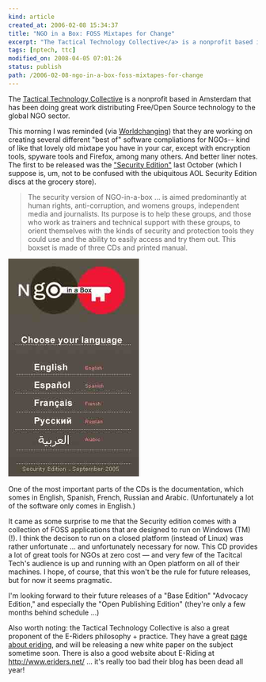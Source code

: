 ```yaml
---
kind: article
created_at: 2006-02-08 15:34:37
title: "NGO in a Box: FOSS Mixtapes for Change"
excerpt: "The Tactical Technology Collective</a> is a nonprofit based in Amsterdam that has been doing great work distributing Free/Open Source technology to the global NGO sector."
tags: [nptech, ttc]
modified_on: 2008-04-05 07:01:26
status: publish 
path: /2006-02-08-ngo-in-a-box-foss-mixtapes-for-change
---
```


The <a href="http://www.tacticaltech.org/">Tactical Technology Collective</a> is a nonprofit based in Amsterdam that has been doing great work distributing Free/Open Source technology to the global NGO sector. 

This morning I was reminded (via <a href="http://www.worldchanging.com/archives/004083.html">Worldchanging</a>) that they are working on creating several different "best of" software compliations for NGOs-- kind of like that lovely old mixtape you have in your car, except with encryption tools, spyware tools and Firefox, among many others. And better liner notes. The first to be released was the <a href="http://ngoinabox.org/">"Security Edition"</a> last October (which I suppose is, um, not to be confused with the ubiquitous AOL Security Edition discs at the grocery store). 

<blockquote class="large">
The security version of NGO-in-a-box ... is aimed predominantly at human rights, anti-corruption, and womens groups, independent media and journalists. Its purpose is to help these groups, and those who work as trainers and technical support with these groups, to orient themselves with the kinds of security and protection tools they could use and the ability to easily access and try them out. This boxset is made of three CDs and printed manual.
</blockquote>

<img src='/images/ngoinaabox.jpg' alt='NGO-in-a-box' >

One of the most important parts of the CDs is the documentation, which somes in English, Spanish, French, Russian and Arabic. (Unfortunately a lot of the software only comes in English.) 

It came as some surprise to me that the Security edition comes with a collection of FOSS applications that are designed to run on Windows (TM)(!). I think the decison to run on a closed platform (instead of Linux) was rather unfortunate ... and unfortunately necessary for now. This CD provides a lot of great tools for NGOs at zero cost &mdash; and very few of the Tacitcal Tech's audience is up and running with an Open platform on all of their machines. I hope, of course, that this won't be the rule for future releases, but for now it seems pragmatic. 

I'm looking forward to their future releases of a "Base Edition" "Advocacy Edition,"  and especially the "Open Publishing Edition" (they're only a few months behind schedule ...) 

Also worth noting: the Tactical Technology Collective is also a great proponent of the E-Riders philosophy + practice. They have a great <a href="http://www.tacticaltech.org/eriding">page about eriding</a>, and will be releasing a new white paper on the subject sometime soon. There is also a good website about E-Riding at <a href="http://www.eriders.net/">http://www.eriders.net/</a> ... it's really too bad their blog has been dead all year! 
